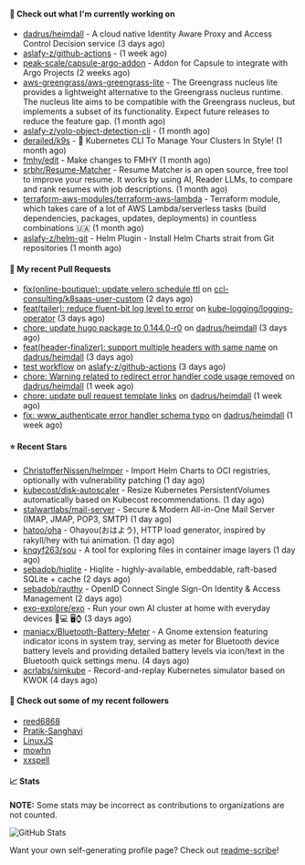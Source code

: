 #### 👷 Check out what I'm currently working on

- [dadrus/heimdall](https://github.com/dadrus/heimdall) - A cloud native Identity Aware Proxy and Access Control Decision service (3 days ago)
- [aslafy-z/github-actions](https://github.com/aslafy-z/github-actions) -  (1 week ago)
- [peak-scale/capsule-argo-addon](https://github.com/peak-scale/capsule-argo-addon) - Addon for Capsule to integrate with Argo Projects (2 weeks ago)
- [aws-greengrass/aws-greengrass-lite](https://github.com/aws-greengrass/aws-greengrass-lite) - The Greengrass nucleus lite provides a lightweight alternative to the Greengrass nucleus runtime. The nucleus lite aims to be compatible with the Greengrass nucleus, but implements a subset of its functionality. Expect future releases to reduce the feature gap. (1 month ago)
- [aslafy-z/yolo-object-detection-cli](https://github.com/aslafy-z/yolo-object-detection-cli) -  (1 month ago)
- [derailed/k9s](https://github.com/derailed/k9s) - 🐶 Kubernetes CLI To Manage Your Clusters In Style! (1 month ago)
- [fmhy/edit](https://github.com/fmhy/edit) - Make changes to FMHY (1 month ago)
- [srbhr/Resume-Matcher](https://github.com/srbhr/Resume-Matcher) - Resume Matcher is an open source, free tool to improve your resume. It works by using AI, Reader LLMs, to compare and rank resumes with job descriptions.  (1 month ago)
- [terraform-aws-modules/terraform-aws-lambda](https://github.com/terraform-aws-modules/terraform-aws-lambda) - Terraform module, which takes care of a lot of AWS Lambda/serverless tasks (build dependencies, packages, updates, deployments) in countless combinations 🇺🇦 (1 month ago)
- [aslafy-z/helm-git](https://github.com/aslafy-z/helm-git) - Helm Plugin - Install Helm Charts strait from Git repositories (1 month ago)



#### 🔨 My recent Pull Requests

- [fix(online-boutique): update velero schedule ttl](https://github.com/ccl-consulting/k8saas-user-custom/pull/11) on [ccl-consulting/k8saas-user-custom](https://github.com/ccl-consulting/k8saas-user-custom) (2 days ago)
- [feat(tailer): reduce fluent-bit log level to error](https://github.com/kube-logging/logging-operator/pull/1957) on [kube-logging/logging-operator](https://github.com/kube-logging/logging-operator) (3 days ago)
- [chore: update hugo package to 0.144.0-r0](https://github.com/dadrus/heimdall/pull/2245) on [dadrus/heimdall](https://github.com/dadrus/heimdall) (3 days ago)
- [feat(header-finalizer): support multiple headers with same name](https://github.com/dadrus/heimdall/pull/2244) on [dadrus/heimdall](https://github.com/dadrus/heimdall) (3 days ago)
- [test workflow](https://github.com/aslafy-z/github-actions/pull/16) on [aslafy-z/github-actions](https://github.com/aslafy-z/github-actions) (3 days ago)
- [chore: Warning related to redirect error handler code usage removed](https://github.com/dadrus/heimdall/pull/2203) on [dadrus/heimdall](https://github.com/dadrus/heimdall) (1 week ago)
- [chore: update pull request template links](https://github.com/dadrus/heimdall/pull/2202) on [dadrus/heimdall](https://github.com/dadrus/heimdall) (1 week ago)
- [fix: www_authenticate error handler schema typo](https://github.com/dadrus/heimdall/pull/2201) on [dadrus/heimdall](https://github.com/dadrus/heimdall) (1 week ago)

#### ⭐ Recent Stars

- [ChristofferNissen/helmper](https://github.com/ChristofferNissen/helmper) - Import Helm Charts to OCI registries, optionally with vulnerability patching (1 day ago)
- [kubecost/disk-autoscaler](https://github.com/kubecost/disk-autoscaler) - Resize Kubernetes PersistentVolumes automatically based on Kubecost recommendations. (1 day ago)
- [stalwartlabs/mail-server](https://github.com/stalwartlabs/mail-server) - Secure &amp; Modern All-in-One Mail Server (IMAP, JMAP, POP3, SMTP) (1 day ago)
- [hatoo/oha](https://github.com/hatoo/oha) - Ohayou(おはよう), HTTP load generator, inspired by rakyll/hey with tui animation. (1 day ago)
- [knqyf263/sou](https://github.com/knqyf263/sou) - A tool for exploring files in container image layers (1 day ago)
- [sebadob/hiqlite](https://github.com/sebadob/hiqlite) - Hiqlite - highly-available, embeddable, raft-based SQLite &#43; cache (2 days ago)
- [sebadob/rauthy](https://github.com/sebadob/rauthy) - OpenID Connect Single Sign-On Identity &amp; Access Management (2 days ago)
- [exo-explore/exo](https://github.com/exo-explore/exo) - Run your own AI cluster at home with everyday devices 📱💻 🖥️⌚ (3 days ago)
- [maniacx/Bluetooth-Battery-Meter](https://github.com/maniacx/Bluetooth-Battery-Meter) - A Gnome extension featuring indicator icons in system tray, serving as meter for Bluetooth device battery levels and providing detailed battery levels via icon/text in the Bluetooth quick settings menu. (4 days ago)
- [acrlabs/simkube](https://github.com/acrlabs/simkube) - Record-and-replay Kubernetes simulator based on KWOK (4 days ago)

#### 👯 Check out some of my recent followers

- [reed6868](https://github.com/reed6868)
- [Pratik-Sanghavi](https://github.com/Pratik-Sanghavi)
- [LinuxJS](https://github.com/LinuxJS)
- [mowhn](https://github.com/mowhn)
- [xxspell](https://github.com/xxspell)

#### 📈 Stats

**NOTE:** Some stats may be incorrect as contributions to organizations
are not counted.

![GitHub Stats](https://github-readme-stats.vercel.app/api?username=aslafy-z&count_private=false&theme=tokyonight&show_icons=true)

Want your own self-generating profile page? Check out [readme-scribe](https://github.com/muesli/readme-scribe)!
